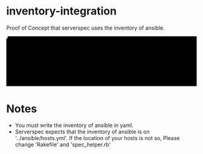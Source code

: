 # inventory-integration

Proof of Concept that serverspec uses the inventory of ansible.

![tty](tty.gif)

# Notes

- You must write the inventory of ansible in yaml.
- Serverspec expects that the inventory of ansible is on '../ansible/hosts.yml'. If the location of your hosts is not so, Please change 'Rakefile' and 'spec_helper.rb'

